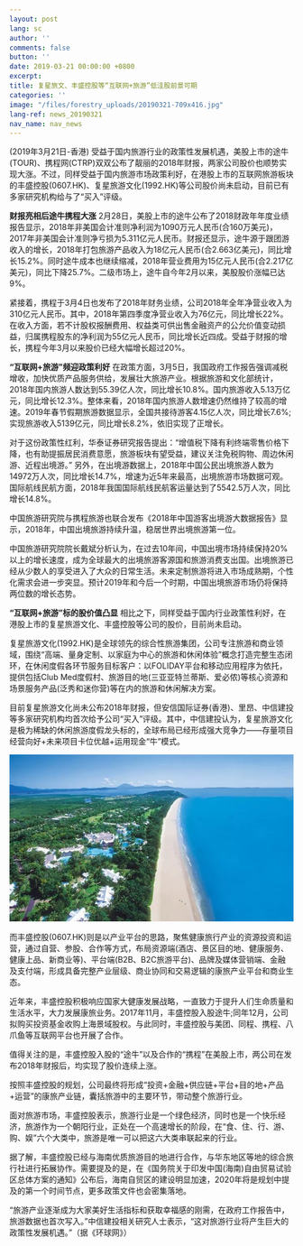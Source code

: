 ```yaml
---
layout: post
lang: sc
author: ''
comments: false
button: ''
date: 2019-03-21 00:00:00 +0800
excerpt: 
title: 复星旅文、丰盛控股等“互联网+旅游”低洼股前景可期
categories: ''
image: "/files/forestry_uploads/20190321-709x416.jpg"
lang-ref: news_20190321
nav_name: nav_news
---
```

(2019年3月21日-香港) 受益于国内旅游行业的政策性发展机遇，美股上市的途牛(TOUR)、携程网(CTRP)双双公布了靓丽的2018年财报，两家公司股价也顺势实现大涨。不过，同样受益于国内旅游市场政策利好，在港股上市的互联网旅游板块的丰盛控股(0607.HK)、复星旅游文化(1992.HK)等公司股价尚未启动，目前已有多家研究机构给与了“买入”评级。


**财报亮相后途牛携程大涨**
2月28日，美股上市的途牛公布了2018财政年年度业绩报告显示，2018年非美国会计准则净利润为1090万元人民币(合160万美元)，2017年非美国会计准则净亏损为5.311亿元人民币。财报还显示，途牛源于跟团游收入的增长，2018年打包旅游产品收入为18亿元人民币(合2.663亿美元)，同比增长15.2%。同时途牛成本也继续缩减，2018年营业费用为15亿元人民币(合2.217亿美元)，同比下降25.7%。二级市场上，途牛自今年2月以来，美股股价涨幅已达9%。

紧接着，携程于3月4日也发布了2018年财务业绩，公司2018年全年净营业收入为310亿元人民币。其中，2018年第四季度净营业收入为76亿元，同比增长22%。在收入方面，若不计股权报酬费用、权益类可供出售金融资产的公允价值变动损益，归属携程股东的净利润为55亿元人民币，同比增长近四成。受益于财报的增长，携程今年3月以来股价已经大幅增长超过20%。


**“互联网+旅游”频迎政策利好**
在政策方面，3月5日，我国政府工作报告强调减税增收，加快优质产品服务供给，发展壮大旅游产业。根据旅游和文化部统计，2018年国内旅游人数达到55.39亿人次，同比增长10.8%。国内旅游收入5.13万亿元，同比增长12.3%。整体来看，2018年国内旅游人数增速仍然维持了较高的增速。2019年春节假期旅游数据显示，全国共接待游客4.15亿人次，同比增长7.6%;实现旅游收入5139亿元，同比增长8.2%，依旧实现了正增长。

对于这份政策性红利，华泰证券研究报告提出：“增值税下降有利终端零售价格下降，也有助提振居民消费意愿，旅游板块有望受益，建议关注免税购物、周边休闲游、近程出境游。”
另外，在出境游数据上，2018年中国公民出境旅游人数为14972万人次，同比增长14.7%，增速为近5年来最高，出境旅游市场数据可观。国际航线民航方面，2018年我国国际航线民航客运量达到了5542.5万人次，同比增长14.8%。

中国旅游研究院与携程旅游也联合发布《2018年中国游客出境游大数据报告》显示，2018年，中国出境旅游持续升温，稳居世界出境旅游第一位。

中国旅游研究院院长戴斌分析认为，在过去10年间，中国出境市场持续保持20%以上的增长速度，成为全球最大的出境旅游客源国和旅游消费支出国。出境旅游已经从少数人的享受进入了大众的日常生活。未来定制旅游将进入市场成熟期，个性化需求会进一步突显。预计2019年和今后一个时期，中国出境旅游市场仍将保持两位数的增长态势。


**“互联网+旅游”标的股价值凸显**
相比之下，同样受益于国内行业政策性利好，在港股上市的复星旅游文化、丰盛控股等公司的股价，目前尚未启动。

复星旅游文化(1992.HK)是全球领先的综合性旅游集团，公司专注旅游和商业领域，围绕“高端、量身定制、以家庭为中心的旅游和休闲体验”概念打造完整生态闭环，在休闲度假各环节服务目标客户：以FOLIDAY平台和移动应用程序为依托，提供包括Club Med度假村、旅游目的地(三亚亚特兰蒂斯、爱必侬)等核心资源和场景服务产品(泛秀和迷你营)等在内的旅游和休闲解决方案。

目前复星旅游文化尚未公布2018年财报，但安信国际证券(香港)、里昂、中信建投等多家研究机构均首次给予公司“买入”评级。其中，中信建投认为，复星旅游文化是极为稀缺的休闲旅游度假龙头标的，全球布局已经形成强大竞争力——存量项目经营向好+未来项目卡位优越+运用现金“牛”模式。


![](/files/forestry_uploads/20190321-709x416.jpg)


而丰盛控股(0607.HK)则是以产业平台的思路，聚焦健康旅行产业的资源投资和运营，通过自营、参股、合作等方式，布局资源端(酒店、景区目的地、健康服务、健康上品、新商业等)、平台端(B2B、B2C旅游平台)、品牌及媒体营销端、金融及支付端，形成具备完整产业层级、商业协同和交易逻辑的康旅产业平台和商业生态。

近年来，丰盛控股积极响应国家大健康发展战略，一直致力于提升人们生命质量和生活水平，大力发展康旅业务。2017年11月，丰盛控股入股途牛;同年12月，公司拟购买投资基金收购上海景域股权。与此同时，丰盛控股与美团、同程、携程、八爪鱼等互联网平台也开展了合作。

值得关注的是，丰盛控股入股的“途牛”以及合作的“携程”在美股上市，两公司在发布2018年财报后，均实现了股价连续上涨。

按照丰盛控股的规划，公司最终将形成“投资+金融+供应链+平台+目的地+产品+运营”的康旅产业链，囊括旅游中的主要环节，带动整个旅游行业。

面对旅游市场，丰盛控股表示，旅游行业是一个绿色经济，同时也是一个快乐经济，旅游作为一个朝阳行业，正处在一个高速增长的阶段，在“食、住、行、游、购、娱”六个大类中，旅游是唯一可以把这六大类串联起来的行业。

据了解，丰盛控股已经与海南优质旅游目的地进行合作，与华东地区等地的综合旅行社进行拓展协作。需要提及的是，在《国务院关于印发中国(海南)自由贸易试验区总体方案的通知》公布后，海南自贸区的建设明显加速，2020年将是规划中提及的第一个时间节点，更多政策文件也会密集落地。

“旅游产业逐渐成为大家美好生活指标和获取幸福感的刚需，在政府工作报告中，旅游数据也首次写入。”中信建投相关研究人士表示，“这对旅游行业将产生巨大的政策性发展机遇。”（据《环球网》）





